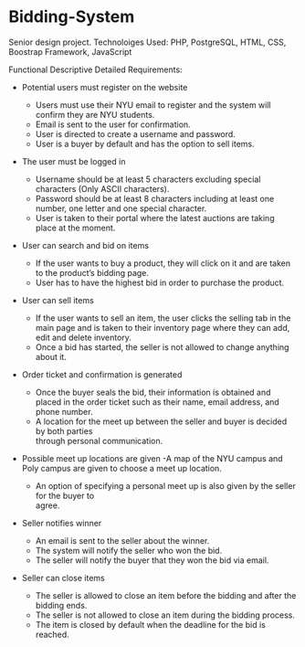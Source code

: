 Bidding-System
==============
Senior design project.
Technoloiges Used: PHP, PostgreSQL, HTML, CSS, Boostrap Framework, JavaScript

Functional Descriptive Detailed Requirements:

- Potential users must register on the website 
	- Users must use their NYU email to register and the system will confirm they are NYU students.
	- Email is sent to the user for confirmation.
	- User is directed to create a username and password.
	- User is a buyer by default and has the option to sell items.

- The user must be logged in
	- Username should be at least 5 characters excluding special characters (Only ASCII characters).
	- Password should be at least 8 characters including at least one number, one letter and one special character.
	- User is taken to their portal where the latest auctions are taking place at the moment.

- User can search and bid on items
	- If the user wants to buy a product, they will click on it and are taken to the product’s 
      bidding page.
	- User has to have the highest bid in order to purchase the product.

- User can sell items
	- If the user wants to sell an item, the user clicks the selling tab in the main page and  is taken to their inventory page where they can add, edit and delete inventory.
	- Once a bid has started, the seller is not allowed to change anything about it.

- Order ticket and confirmation is generated
	- Once the buyer seals the bid, their information is obtained and placed in the order 
       ticket such as their name, email address, and phone number.
	- A location for the meet up between the seller and buyer is decided by both parties  
       through personal communication.

- Possible meet up locations are given 
	-A map of the NYU campus and Poly campus are given to choose a meet up location.
	- An option of specifying a personal meet up is also given by the seller for the buyer to  
      agree.

- Seller notifies winner 
	-  An email is sent to the seller about the winner.
	- The system will notify the seller who won the bid.
	- The seller will notify the buyer that they won the bid via email.

- Seller can close items 
	- The seller is allowed to close an item before the bidding and after the bidding ends.
	- The seller is not allowed to close an item during the bidding process.
	- The item is closed by default when the deadline for the bid is reached.
